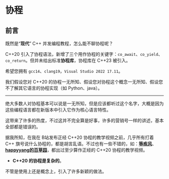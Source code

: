# 协程

## 前言

既然是“**现代**” C++ 并发编程教程，怎么能不聊协程呢？

C++20 引入了协程语法，新增了三个用作协程的关键字：`co_await`、`co_yield`、`co_return`。但并未给出标准**协程库**，协程库在 C++23 被引入。

希望您拥有 `gcc14`、`clang19`，`Visual Studio 2022 17.11`。

我们假设您对 C++20 的协程一无所知、假设您对协程这个概念一无所知、假设您不了解其它语言的协程实现（如 Python、java）。

---

绝大多数人对协程基本可以说是一无所知，但是应该都听过这个名字，大概是因为这些编程语言都在新版本中引入它作为核心语言特性。

这带来了许多的热度，不过这并不完全算是好事，许多的营销号一样的讲述，基本全部都是错误的。

据我所知，在我在 B站发布正经 C++20 协程的教学视频之前，几乎所有打着 C++ 旗号说什么协程的，都是胡言乱语。不过也有一些不错的，如：[**等疾风**](https://space.bilibili.com/35186937)、[**happyyang的百草园**](https://space.bilibili.com/312883756)，都出过至少算作正经的 C++20 协程的教学视频。

- **C++20 的协程是复杂的**。

不管是使用上还是概念上，引入了许多新颖的做法。
